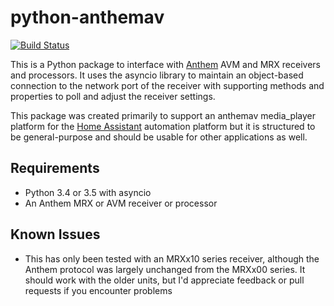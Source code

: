 # python-anthemav

[![Build Status](https://travis-ci.org/nugget/python-anthemav.svg?branch=master)](https://travis-ci.org/nugget/python-anthemav)

This is a Python package to interface with [Anthem](http://www.anthemav.com)
AVM and MRX receivers and processors.  It uses the asyncio library to maintain
an object-based connection to the network port of the receiver with supporting
methods and properties to poll and adjust the receiver settings.

This package was created primarily to support an anthemav media_player platform
for the [Home Assistant](https://home-assistant.io/) automation platform but it
is structured to be general-purpose and should be usable for other applications
as well.

## Requirements

- Python 3.4 or 3.5 with asyncio
- An Anthem MRX or AVM receiver or processor

## Known Issues

- This has only been tested with an MRXx10 series receiver, although the Anthem
  protocol was largely unchanged from the MRXx00 series.  It should work with
  the older units, but I'd appreciate feedback or pull requests if you
  encounter problems
